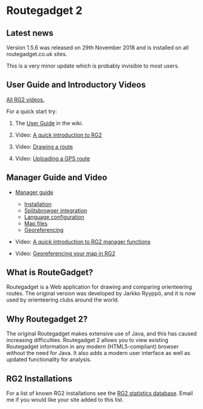 # Routegadget 2

## Latest news
Version 1.5.6 was released on 29th November 2018 and is installed on all routegadget.co.uk sites.

This is a very minor update which is probably invisible to most users.

## User Guide and Introductory Videos

[All RG2 videos.](http://screencast-o-matic.com/channels/c2e22vhJZ)

For a quick start try:

1. The [User Guide](https://github.com/Maprunner/rg2/wiki/User-guide) in the wiki.
 
2. Video: [A quick introduction to RG2](http://screencast-o-matic.com/u/VJsd/RG2-Quick-Introduction)

3. Video: [Drawing a route](http://screencast-o-matic.com/u/VJsd/RG2-Draw-A-Route)

4. Video: [Uploading a GPS route](http://screencast-o-matic.com/u/VJsd/RG2-GPS-Upload)

## Manager Guide and Video

* [Manager guide](https://github.com/Maprunner/rg2/wiki/Manager-details)
    * [Installation](https://github.com/Maprunner/rg2/wiki/Installation)
    * [Splitsbrowser integration](https://github.com/Maprunner/rg2/wiki/Splitsbrowser-integration)
    * [Language configuration](https://github.com/Maprunner/rg2/wiki/Language-configuration)
    * [Map files](https://github.com/Maprunner/rg2/wiki/Map-files)
    * [Georeferencing](https://github.com/Maprunner/rg2/wiki/Georeferencing-maps)

* Video: [A quick introduction to RG2 manager functions](http://screencast-o-matic.com/u/VJsd/RG2-Cassiobury-Manager-Demo)

* Video: [Georeferencing your map in RG2](http://screencast-o-matic.com/u/VJsd/Georeferencing) 

## What is RouteGadget?
Routegadget is a Web application for drawing and comparing orienteering routes. The original version was developed by Jarkko Ryyppö, and it is now used by orienteering clubs around the world.

## Why Routegadget 2?
The original Routegadget makes extensive use of Java, and this has caused increasing difficulties.
Routegadget 2 allows you to view existing Routegadget information in any modern (HTML5-compliant) browser without the need for Java. It also adds a modern user interface as well as updated functionality for analysis.

## RG2 Installations

For a list of known RG2 installations see the [RG2 statistics database](http://www.maprunner.co.uk/rg2-stats). Email me if you would like your site added to this list.






